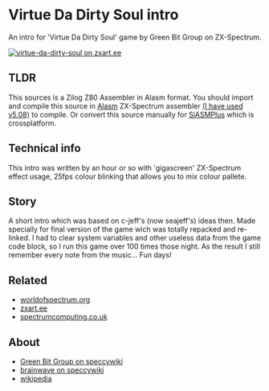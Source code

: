 # Virtue Da Dirty Soul intro

An intro for 'Virtue Da Dirty Soul' game by Green Bit Group on ZX-Spectrum.

[![virtue-da-dirty-soul on zxart.ee](https://zxart.ee//release/id:365093/mode:view/filename:.VirtueDaDirtySoul.png)](https://zxart.ee/rus/soft/game/adventure/textillustrated/virtue-da-dirty-soul/virtue-da-dirty-soul/ "virtue-da-dirty-soul on zxart.ee")

## TLDR

This sources is a Zilog Z80 Assembler in Alasm format. You should import and compile this source in [Alasm](https://zxart.ee/rus/soft/tool/music/pro-tracker-alasm/qid:365628/) ZX-Spectrum assembler [(I have used v5.08)](https://speccy.info/ALASM) to compile. Or convert this source manually for [SjASMPlus](http://speccy.info/SjASMPlus) which is crossplatform.

## Technical info

This intro was written by an hour or so with 'gigascreen' ZX-Spectrum effect usage, 25fps colour blinking that allows you to mix colour pallete.

## Story

A short intro which was based on c-jeff's (now seajeff's) ideas then. Made specially for final version of the game wich was totally repacked and re-linked. I had to clear system variables and other useless data from the game code block, so I run this game over 100 times those night. As the result I still remember every note from the music... Fun days!

## Related

- [worldofspectrum.org](https://worldofspectrum.org/archive/software/text-adventures/virtue-da-dirty-soul-green-bit)
- [zxart.ee](https://zxart.ee/rus/soft/game/adventure/textillustrated/virtue-da-dirty-soul/virtue-da-dirty-soul/)
- [spectrumcomputing.co.uk](https://spectrumcomputing.co.uk/index.php?cat=96&id=20747&__cf_chl_managed_tk__=pmd_X.cN3TQMHuk5Uln9ps4acrwdieQspYRax9aYF47gAYg-1632442789-0-gqNtZGzNAxCjcnBszRI9)

## About

- [Green Bit Group on speccywiki](https://speccy.info/Green_Bit_Group)
- [brainwave on speccywiki](http://speccy.info/Brainwave)
- [wikipedia](https://ru.wikipedia.org/wiki/Brainwave_team)

